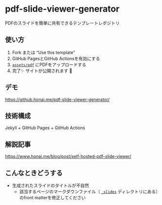 # pdf-slide-viewer-generator
PDFのスライドを簡単に共有できるテンプレートレポジトリ

## 使い方
1. Fork または “Use this template”
2. GitHub PagesとGitHub Actionsを有効にする
3. [`assets/pdf`](assets/pdf/) にPDFをアップロードする
4. 完了✨ サイトが公開されます 🚀

## デモ
https://github.honai.me/pdf-slide-viewer-generator/

## 技術構成
Jekyll + GitHub Pages + GitHub Actions

## 解説記事
https://www.honai.me/blog/post/self-hosted-pdf-slide-viewer/

## こんなときどうする

- 生成されたスライドのタイトルが不自然
  - 該当するページのマークダウンファイル（ [`_slides`](_slides/) ディレクトリにある）のfront matterを修正してください
